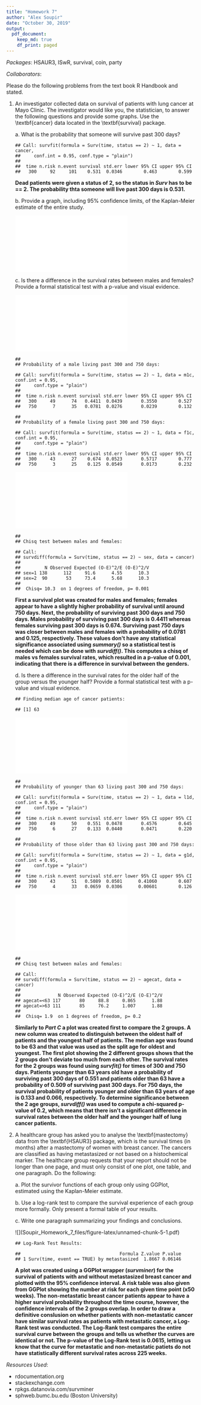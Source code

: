 ```yaml
---
title: "Homework 7"
author: "Alex Soupir"
date: "October 30, 2019"
output:
  pdf_document:
    keep_md: true
    df_print: paged
---
```


*Packages*: HSAUR3, ISwR, survival, coin, party

*Collaborators*: 



Please do the following problems from the text book R Handbook and stated.

<!--
something will live at least this long, but can't say exactly how long

survival needs a survival indicator (==1)
-->

1. An investigator collected data on survival of patients with lung cancer at Mayo Clinic. The investigator would like you, the statistician, to answer the following questions and provide some graphs. Use the \textbf{cancer} data located in the \textbf{survival} package.

    a. What is the probability that someone will survive past 300 days?
    
    <div data-pagedtable="false">
      <script data-pagedtable-source type="application/json">
    {"columns":[{"label":[""],"name":["_rn_"],"type":[""],"align":["left"]},{"label":["inst"],"name":[1],"type":["dbl"],"align":["right"]},{"label":["time"],"name":[2],"type":["dbl"],"align":["right"]},{"label":["status"],"name":[3],"type":["dbl"],"align":["right"]},{"label":["age"],"name":[4],"type":["dbl"],"align":["right"]},{"label":["sex"],"name":[5],"type":["dbl"],"align":["right"]},{"label":["ph.ecog"],"name":[6],"type":["dbl"],"align":["right"]},{"label":["ph.karno"],"name":[7],"type":["dbl"],"align":["right"]},{"label":["pat.karno"],"name":[8],"type":["dbl"],"align":["right"]},{"label":["meal.cal"],"name":[9],"type":["dbl"],"align":["right"]},{"label":["wt.loss"],"name":[10],"type":["dbl"],"align":["right"]}],"data":[{"1":"3","2":"306","3":"2","4":"74","5":"1","6":"1","7":"90","8":"100","9":"1175","10":"NA","_rn_":"1"},{"1":"3","2":"455","3":"2","4":"68","5":"1","6":"0","7":"90","8":"90","9":"1225","10":"15","_rn_":"2"},{"1":"3","2":"1010","3":"1","4":"56","5":"1","6":"0","7":"90","8":"90","9":"NA","10":"15","_rn_":"3"},{"1":"5","2":"210","3":"2","4":"57","5":"1","6":"1","7":"90","8":"60","9":"1150","10":"11","_rn_":"4"},{"1":"1","2":"883","3":"2","4":"60","5":"1","6":"0","7":"100","8":"90","9":"NA","10":"0","_rn_":"5"},{"1":"12","2":"1022","3":"1","4":"74","5":"1","6":"1","7":"50","8":"80","9":"513","10":"0","_rn_":"6"}],"options":{"columns":{"min":{},"max":[10]},"rows":{"min":[10],"max":[10]},"pages":{}}}
      </script>
    </div>
    
    ```
    ## Call: survfit(formula = Surv(time, status == 2) ~ 1, data = cancer, 
    ##     conf.int = 0.95, conf.type = "plain")
    ## 
    ##  time n.risk n.event survival std.err lower 95% CI upper 95% CI
    ##   300     92     101    0.531  0.0346        0.463        0.599
    ```
    
    **Dead patients were given a status of 2, so the status in *Surv* has to be == 2. The probability thta someone will live past 300 days is 0.531.**
    
    b. Provide a graph, including 95% confidence limits, of the Kaplan-Meier estimate of the entire study.
    
    ![](Soupir_Homework_7_files/figure-latex/unnamed-chunk-2-1.pdf)<!-- --> 
    
    c. Is there a difference in the survival rates between males and females? Provide a formal statistical test with a p-value and visual evidence.
    
    ![](Soupir_Homework_7_files/figure-latex/unnamed-chunk-3-1.pdf)<!-- --> 
    
    ```
    ## 
    ## Probability of a male living past 300 and 750 days:
    ```
    
    ```
    ## Call: survfit(formula = Surv(time, status == 2) ~ 1, data = m1c, conf.int = 0.95, 
    ##     conf.type = "plain")
    ## 
    ##  time n.risk n.event survival std.err lower 95% CI upper 95% CI
    ##   300     49      74   0.4411  0.0439       0.3550        0.527
    ##   750      7      35   0.0781  0.0276       0.0239        0.132
    ```
    
    ```
    ## 
    ## Probability of a female living past 300 and 750 days:
    ```
    
    ```
    ## Call: survfit(formula = Surv(time, status == 2) ~ 1, data = f1c, conf.int = 0.95, 
    ##     conf.type = "plain")
    ## 
    ##  time n.risk n.event survival std.err lower 95% CI upper 95% CI
    ##   300     43      27    0.674  0.0523       0.5717        0.777
    ##   750      3      25    0.125  0.0549       0.0173        0.232
    ```
    
    ![](Soupir_Homework_7_files/figure-latex/unnamed-chunk-3-2.pdf)<!-- --> 
    
    ```
    ## 
    ## Chisq test between males and females:
    ```
    
    ```
    ## Call:
    ## survdiff(formula = Surv(time, status == 2) ~ sex, data = cancer)
    ## 
    ##         N Observed Expected (O-E)^2/E (O-E)^2/V
    ## sex=1 138      112     91.6      4.55      10.3
    ## sex=2  90       53     73.4      5.68      10.3
    ## 
    ##  Chisq= 10.3  on 1 degrees of freedom, p= 0.001
    ```
    
    **First a survival plot was created for males and females; females appear to have a slightly higher probability of survival until around 750 days. Next, the probability of surviving past 300 days and 750 days. Males probability of surviving past 300 days is 0.4411 whereas females surviving past 300 days is 0.674. Surviving past 750 days was closer between males and females with a probability of 0.0781 and 0.125, respectively. These values don't have any statistical significance associated using *summary()* so a statistical test is needed which can be done with *survdiff()*. This computes a chisq of males vs females survival rates, which resulted in a p-value of 0.001, indicating that there is a difference in survival between the genders.**
    
    d. Is there a difference in the survival rates for the older half of the group versus the younger half? Provide a formal statistical test with a p-value and visual evidence.
    
    
    ```
    ## Finding median age of cancer patients:
    ```
    
    ```
    ## [1] 63
    ```
    
    ![](Soupir_Homework_7_files/figure-latex/unnamed-chunk-4-1.pdf)<!-- --> 
    
    ```
    ## 
    ## Probability of younger than 63 living past 300 and 750 days:
    ```
    
    ```
    ## Call: survfit(formula = Surv(time, status == 2) ~ 1, data = l1d, conf.int = 0.95, 
    ##     conf.type = "plain")
    ## 
    ##  time n.risk n.event survival std.err lower 95% CI upper 95% CI
    ##   300     49      50    0.551  0.0478       0.4576        0.645
    ##   750      6      27    0.133  0.0440       0.0471        0.220
    ```
    
    ```
    ## 
    ## Probability of those older than 63 living past 300 and 750 days:
    ```
    
    ```
    ## Call: survfit(formula = Surv(time, status == 2) ~ 1, data = g1d, conf.int = 0.95, 
    ##     conf.type = "plain")
    ## 
    ##  time n.risk n.event survival std.err lower 95% CI upper 95% CI
    ##   300     43      51   0.5089  0.0501      0.41060        0.607
    ##   750      4      33   0.0659  0.0306      0.00601        0.126
    ```
    
    ![](Soupir_Homework_7_files/figure-latex/unnamed-chunk-4-2.pdf)<!-- --> 
    
    ```
    ## 
    ## Chisq test between males and females:
    ```
    
    ```
    ## Call:
    ## survdiff(formula = Surv(time, status == 2) ~ agecat, data = cancer)
    ## 
    ##              N Observed Expected (O-E)^2/E (O-E)^2/V
    ## agecat=<63 117       80     88.8     0.865      1.88
    ## agecat=>63 111       85     76.2     1.007      1.88
    ## 
    ##  Chisq= 1.9  on 1 degrees of freedom, p= 0.2
    ```
    
    **Similarly to *Part C* a plot was created first to compare the 2 groups. A new column was created to distinguish between the oldest half of patients and the youngest half of patients. The median age was found to be 63 and that value was used as the split age for oldest and youngest. The first plot showing the 2 different groups shows that the 2 groups don't deviate too much from each other. The survival rates for the 2 groups was found using *survfit()* for times of 300 and 750 days. Patients younger than 63 years old have a probability of surviving past 300 days of 0.551 and patients older than 63 have a probability of 0.509 of surviving past 300 days. For 750 days, the survival probability of patients younger and older than 63 years of age is 0.133 and 0.066, respectively. To determine significance between the 2 age groups, *survdiff()* was used to compute a chi-squared p-value of 0.2, which means that there isn't a significant difference in survival rates between the older half and the younger half of lung cancer patients.**

2. A healthcare group has asked you to analyse the \textbf{mastectomy} data from the \textbf{HSAUR3} package, which is the survival times (in months) after a mastectomy of women with breast cancer. The cancers are classified as having metastasized or not based on a histochemical marker. The healthcare group requests that your report should not be longer than one page, and must only consist of one plot, one table, and one paragraph. Do the following:

    a. Plot the survivor functions of each group only using GGPlot, estimated using the Kaplan-Meier estimate.

    b. Use a log-rank test to compare the survival experience of each group more formally. Only present a formal table of your results. 

    c. Write one paragraph summarizing your findings and conclusions. 
    
    <div data-pagedtable="false">
      <script data-pagedtable-source type="application/json">
    {"columns":[{"label":[""],"name":["_rn_"],"type":[""],"align":["left"]},{"label":["time"],"name":[1],"type":["int"],"align":["right"]},{"label":["event"],"name":[2],"type":["lgl"],"align":["right"]},{"label":["metastasized"],"name":[3],"type":["fctr"],"align":["left"]}],"data":[{"1":"23","2":"TRUE","3":"no","_rn_":"1"},{"1":"47","2":"TRUE","3":"no","_rn_":"2"},{"1":"69","2":"TRUE","3":"no","_rn_":"3"},{"1":"70","2":"FALSE","3":"no","_rn_":"4"},{"1":"100","2":"FALSE","3":"no","_rn_":"5"},{"1":"101","2":"FALSE","3":"no","_rn_":"6"}],"options":{"columns":{"min":{},"max":[10]},"rows":{"min":[10],"max":[10]},"pages":{}}}
      </script>
    </div>![](Soupir_Homework_7_files/figure-latex/unnamed-chunk-5-1.pdf)<!-- --> 
    
    
    
    
    ```
    ## Log-Rank Test Results:
    ```
    
    ```
    ##                                     Formula Z.value P.value
    ## 1 Surv(time, event == TRUE) by metastasized  1.8667 0.06146
    ```
    
    **A plot was created using a GGPlot wrapper (*survminer*) for the survival of patients with and without metastasized breast cancer and plotted with the 95% confidence interval. A risk table was also given from GGPlot showing the number at risk for each given time point (x50 weeks). The non-metastatic breast cancer patients appear to have a higher survival probability throughout the time course, however, the confidence intervals of the 2 groups overlap. In order to draw a definitive conslusion on whether patients with non-metastatic cancer have similar survival rates as patients with metastatic cancer, a Log-Rank test was conducted. The Log-Rank test compares the entire survival curve between the groups and tells us whether the curves are identical or not. The p-value of the Log-Rank test is 0.0615, letting us know that the curve for metastatic and non-metastatic patiets do not have statistically different survival rates across 225 weeks.**

*Resources Used*:

+ rdocumentation.org
+ stackexchange.com
+ rpkgs.datanovia.com/survminer
+ sphweb.bumc.bu.edu (Boston University)
